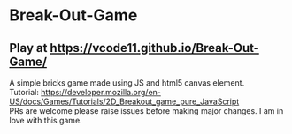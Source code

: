 # Break-Out-Game
## Play at https://vcode11.github.io/Break-Out-Game/
A simple bricks game made using JS and html5 canvas element.<br>
Tutorial: https://developer.mozilla.org/en-US/docs/Games/Tutorials/2D_Breakout_game_pure_JavaScript
<br>
PRs are welcome please raise issues before making major changes.
I am in love with this game.
